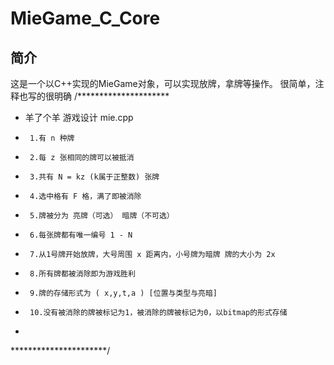 # MieGame_C_Core
## 简介
这是一个以C++实现的MieGame对象，可以实现放牌，拿牌等操作。
很简单，注释也写的很明确
/*********************
 * 羊了个羊 游戏设计 mie.cpp
 *      1.有 n 种牌 
 *      2.每 z 张相同的牌可以被抵消
 *      3.共有 N = kz (k属于正整数) 张牌
 *      4.选中格有 F 格，满了即被消除
 *      5.牌被分为 亮牌（可选） 暗牌（不可选）
 *      6.每张牌都有唯一编号 1 - N 
 *      7.从1号牌开始放牌，大号周围 x 距离内，小号牌为暗牌 牌的大小为 2x
 *      8.所有牌都被消除即为游戏胜利
 *      9.牌的存储形式为 ( x,y,t,a ) [位置与类型与亮暗]
 *      10.没有被消除的牌被标记为1，被消除的牌被标记为0，以bitmap的形式存储
 * 
**********************/
